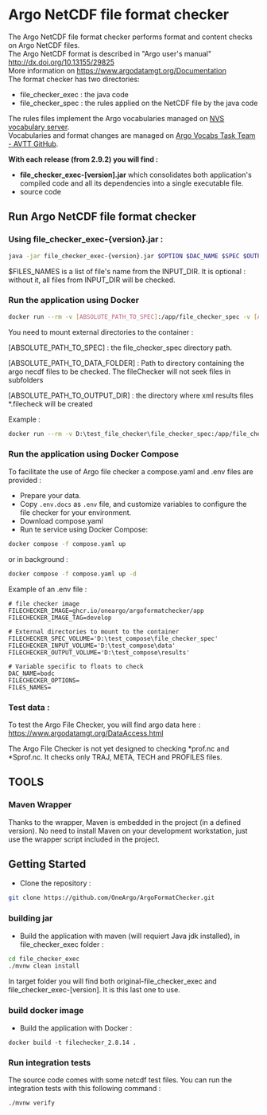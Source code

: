 # Argo NetCDF file format checker
The Argo NetCDF file format checker performs format and content checks on Argo NetCDF files.  
The Argo NetCDF format is described in "Argo user's manual" http://dx.doi.org/10.13155/29825  
More information on https://www.argodatamgt.org/Documentation  
The format checker has two directories:
- file_checker_exec : the java code
- file_checker_spec : the rules applied on the NetCDF file by the java code

The rules files implement the Argo vocabularies managed on [NVS vocabulary server](https://vocab.nerc.ac.uk/search_nvs/).  
Vocabularies and format changes are managed on [Argo Vocabs Task Team - AVTT GitHub](https://github.com/orgs/OneArgo/projects/4/views/1).

**With each release (from 2.9.2) you will find :**
- **file_checker_exec-[version].jar** which consolidates both application's compiled code and all its dependencies into a single executable file.
- source code 

## Run Argo NetCDF file format checker
### Using file_checker_exec-{version}.jar :
```bash
java -jar file_checker_exec-{version}.jar $OPTION $DAC_NAME $SPEC $OUTPUT_DIR $INPUT_DIR [$FILES_NAMES]
```
$FILES_NAMES is a list of file's name from the INPUT_DIR. It is optional : without it, all files from INPUT_DIR will be checked.

### Run the application using Docker

```bash
docker run --rm -v [ABSOLUTE_PATH_TO_SPEC]:/app/file_checker_spec -v [ABSOLUTE_PATH_TO_DATA_FOLDER]:/app/data -v [ABSOLUTE_PATH_TO_OUTPUT_DIR]:/app/results ghcr.io/oneargo/argoformatchecker/app:{TAG} $DAC_NAME ./file_checker_spec ./results ./data [$FILES_NAMES]
```
You need to mount external directories to the container :

[ABSOLUTE_PATH_TO_SPEC] : the file_checker_spec directory path.

[ABSOLUTE_PATH_TO_DATA_FOLDER] : Path to directory containing the argo necdf files to be checked. The fileChecker will not seek files in subfolders

[ABSOLUTE_PATH_TO_OUTPUT_DIR] : the directory where xml results files *.filecheck will be created

Example :
```bash
docker run --rm -v D:\test_file_checker\file_checker_spec:/app/file_checker_spec -v D:\test_file_checker\datatest:/app/data -v D:\test_file_checker\results:/app/results ghcr.io/oneargo/argoformatchecker/app:develop  -no-name-check coriolis ./file_checker_spec ./results ./data
```

### Run the application using Docker Compose
To facilitate the use of Argo file checker a compose.yaml and .env files are provided :

- Prepare your data.
- Copy `.env.docs` as `.env` file, and customize variables to configure the file checker for your environment.
- Download compose.yaml
- Run te service using Docker Compose:
 ```bash
docker compose -f compose.yaml up
```
or in background :

```bash
docker compose -f compose.yaml up -d
```
Example of an .env file : 
```
# file checker image
FILECHECKER_IMAGE=ghcr.io/oneargo/argoformatchecker/app
FILECHECKER_IMAGE_TAG=develop

# External directories to mount to the container
FILECHECKER_SPEC_VOLUME='D:\test_compose\file_checker_spec'
FILECHECKER_INPUT_VOLUME='D:\test_compose\data'
FILECHECKER_OUTPUT_VOLUME='D:\test_compose\results'

# Variable specific to floats to check
DAC_NAME=bodc
FILECHECKER_OPTIONS=
FILES_NAMES=

```
### Test data :
To test the Argo File Checker, you will find argo data here : https://www.argodatamgt.org/DataAccess.html

The Argo File Checker is not yet designed to checking *prof.nc and *Sprof.nc. It checks only TRAJ, META, TECH and PROFILES files.

## TOOLS

### Maven Wrapper

Thanks to the wrapper, Maven is embedded in the project (in a defined version). No need to install Maven on your development workstation, just use the wrapper script included in the project.

## Getting Started

- Clone the repository :

```bash
git clone https://github.com/OneArgo/ArgoFormatChecker.git
```

### building jar

- Build the application with maven (will requiert Java jdk installed), in file_checker_exec folder :


```bash
cd file_checker_exec
./mvnw clean install
```

In target folder you will find both original-file_checker_exec and file_checker_exec-[version]. It is this last one to use.


### build docker image


- Build the application with Docker :

```
docker build -t filechecker_2.8.14 .
```


### Run integration tests
The source code comes with some netcdf test files. You can run the integration tests with this following command :

```bash
./mvnw verify
```
